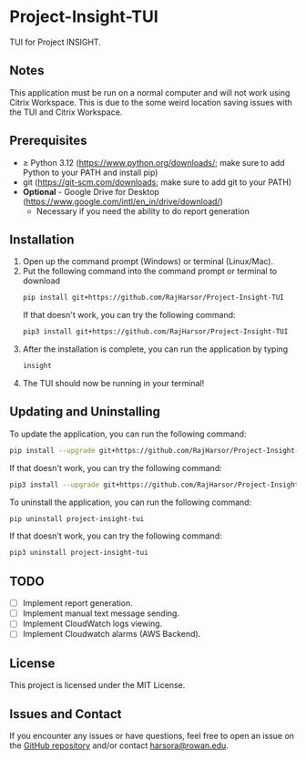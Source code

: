 # Project-Insight-TUI

TUI for Project INSIGHT.

## Notes
This application must be run on a normal computer and will not work using Citrix Workspace. This is due to the some weird location saving issues with the TUI and Citrix Workspace.

## Prerequisites
- $\ge$ Python 3.12 (https://www.python.org/downloads/; make sure to add Python to your PATH and install pip)
- git (https://git-scm.com/downloads; make sure to add git to your PATH)
- **Optional** - Google Drive for Desktop (https://www.google.com/intl/en_in/drive/download/)
  - Necessary if you need the ability to do report generation

## Installation
1. Open up the command prompt (Windows) or terminal (Linux/Mac).
2. Put the following command into the command prompt or terminal to download
   ```bash
   pip install git+https://github.com/RajHarsor/Project-Insight-TUI
   ```
   If that doesn't work, you can try the following command:
   ```bash
   pip3 install git+https://github.com/RajHarsor/Project-Insight-TUI
   ```
3. After the installation is complete, you can run the application by typing
   ```bash
   insight
   ```
4. The TUI should now be running in your terminal!

## Updating and Uninstalling
To update the application, you can run the following command:
```bash
pip install --upgrade git+https://github.com/RajHarsor/Project-Insight-TUI
```
If that doesn't work, you can try the following command:
```bash
pip3 install --upgrade git+https://github.com/RajHarsor/Project-Insight-TUI
```

To uninstall the application, you can run the following command:
```bash
pip uninstall project-insight-tui
```
If that doesn't work, you can try the following command:
```bash
pip3 uninstall project-insight-tui
```

## TODO
- [ ] Implement report generation.
- [ ] Implement manual text message sending.
- [ ] Implement CloudWatch logs viewing.
- [ ] Implement Cloudwatch alarms (AWS Backend).

## License
This project is licensed under the MIT License.

## Issues and Contact
If you encounter any issues or have questions, feel free to open an issue on the [GitHub repository](https://github.com/RajHarsor/Project-Insight-TUI/issues) and/or contact harsora@rowan.edu.